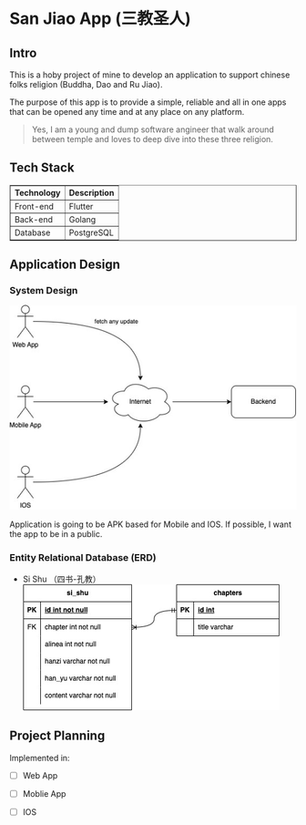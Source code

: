 # San Jiao App (三教圣人)

## Intro

This is a hoby project of mine to develop an application to support chinese folks religion (Buddha, Dao and Ru Jiao).

The purpose of this app is to provide a simple, reliable and all in one apps that can be opened any time and at any place on any platform.

> Yes, I am a young and dump software angineer that walk around between temple and loves to deep dive into these three religion.

## Tech Stack

<table border=1>
    <thead>
        <tr>
            <th>
                Technology
            </th>
            <th>
                Description
            </th>
        </tr>
    </thead>
    <tbody>
        <tr>
            <td>Front-end</td>
            <td>Flutter</td>
        </tr>
        <tr>
            <td>Back-end</td>
            <td>Golang</td>
        </tr>
        <tr>
            <td>Database</td>
            <td>PostgreSQL</td>
        </tr>
    </tbody>
</table>

## Application Design

### System Design

![system design](./img/san-jiao-app-sd.jpeg)

Application is going to be APK based for Mobile and IOS. If possible, I want the app to be in a public.

### Entity Relational Database (ERD)

- Si Shu （四书-孔教）
![Si Shu](./img/san-jiao-app-erd-si-shu.jpg)

## Project Planning

Implemented in:
- [ ] Web App
- [ ] Moblie App
- [ ] IOS

